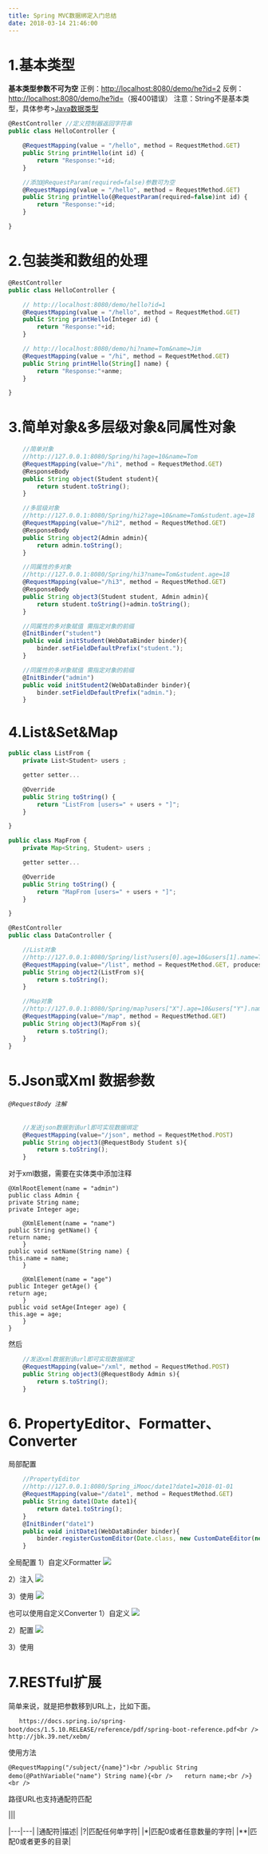 ```yaml
---
title: Spring MVC数据绑定入门总结
date: 2018-03-14 21:46:00
---
```

# 1.基本类型

**基本类型参数不可为空** 
正例：[http://localhost:8080/demo/he?id=2](http://localhost:8080/demo/he?id2) 
反例：[http://localhost:8080/demo/he?id=](http://localhost:8080/demo/he?id)（报400错误） 
注意：String不是基本类型，具体参考>[Java数据类型](http://blog.csdn.net/ta1bin1/article/details/53666163)

```javascript
@RestController //定义控制器返回字符串
public class HelloController {

    @RequestMapping(value = "/hello", method = RequestMethod.GET)
    public String printHello(int id) {
        return "Response:"+id;
    }

    //添加@RequestParam(required=false)参数可为空
    @RequestMapping(value = "/hello", method = RequestMethod.GET)
    public String printHello(@RequestParam(required=false)int id) {
        return "Response:"+id;
    }

}
```

# 2.包装类和数组的处理

```javascript
@RestController 
public class HelloController {

    // http://localhost:8080/demo/hello?id=1
    @RequestMapping(value = "/hello", method = RequestMethod.GET)
    public String printHello(Integer id) {
        return "Response:"+id;
    }

    // http://localhost:8080/demo/hi?name=Tom&name=Jim
    @RequestMapping(value = "/hi", method = RequestMethod.GET)
    public String printHello(String[] name) {
        return "Response:"+anme;
    }

}
```

# 3.简单对象&多层级对象&同属性对象

```javascript
    //简单对象
    //http://127.0.0.1:8080/Spring/hi?age=10&name=Tom
    @RequestMapping(value="/hi", method = RequestMethod.GET)    
    @ResponseBody
    public String object(Student student){
        return student.toString();
    }

    //多层级对象
    //http://127.0.0.1:8080/Spring/hi2?age=10&name=Tom&student.age=18
    @RequestMapping(value="/hi2", method = RequestMethod.GET)   
    @ResponseBody
    public String object2(Admin admin){
        return admin.toString();
    }

    //同属性的多对象
    //http://127.0.0.1:8080/Spring/hi3?name=Tom&student.age=18
    @RequestMapping(value="/hi3", method = RequestMethod.GET)   
    @ResponseBody
    public String object3(Student student, Admin admin){
        return student.toString()+admin.toString();
    }

    //同属性的多对象赋值 需指定对象的前缀
    @InitBinder("student")
    public void initStudent(WebDataBinder binder){
        binder.setFieldDefaultPrefix("student.");
    }

    //同属性的多对象赋值 需指定对象的前缀
    @InitBinder("admin")
    public void initStudent2(WebDataBinder binder){
        binder.setFieldDefaultPrefix("admin.");
    }
```

# 4.List&Set&Map

```javascript
public class ListFrom {
    private List<Student> users ;

    getter setter...

    @Override
    public String toString() {
        return "ListFrom [users=" + users + "]";
    }

}
```

```javascript
public class MapFrom {
    private Map<String, Student> users ;

    getter setter...

    @Override
    public String toString() {
        return "MapFrom [users=" + users + "]";
    }   

}
```

```javascript
@RestController
public class DataController {

    //List对象
    //http://127.0.0.1:8080/Spring/list?users[0].age=10&users[1].name=Tom
    @RequestMapping(value="/list", method = RequestMethod.GET, produces={"text/html;charset=UTF-8"})    //支持中文
    public String object2(ListFrom s){
        return s.toString();
    }

    //Map对象
    //http://127.0.0.1:8080/Spring/map?users["X"].age=10&users["Y"].name=Tom
    @RequestMapping(value="/map", method = RequestMethod.GET)   
    public String object3(MapFrom s){
        return s.toString();
    }
}
```

# 5.Json或Xml 数据参数

###### `@RequestBody 注解`

```javascript
    //发送json数据到该url即可实现数据绑定
    @RequestMapping(value="/json", method = RequestMethod.POST) 
    public String object3(@RequestBody Student s){
        return s.toString();
    }
```

对于xml数据，需要在实体类中添加注释



```
@XmlRootElement(name = "admin")
public class Admin {
private String name;
private Integer age;

    @XmlElement(name = "name")
public String getName() {
return name;
    }
public void setName(String name) {
this.name = name;
    }

    @XmlElement(name = "age")
public Integer getAge() {
return age;
    }
public void setAge(Integer age) {
this.age = age;
    }
}
```

然后

```javascript
    //发送xml数据到该url即可实现数据绑定
    @RequestMapping(value="/xml", method = RequestMethod.POST)  
    public String object3(@RequestBody Admin s){
        return s.toString();
    }
```

# 6. PropertyEditor、Formatter、Converter

局部配置

```javascript
    //PropertyEditor
    //http://127.0.0.1:8080/Spring_iMooc/date1?date1=2018-01-01
    @RequestMapping(value="/date1", method = RequestMethod.GET) 
    public String date1(Date date1){
        return date1.toString();
    }
    @InitBinder("date1")
    public void initDate1(WebDataBinder binder){
        binder.registerCustomEditor(Date.class, new CustomDateEditor(new SimpleDateFormat("yyyy-MM-dd"), true));
    }
```

全局配置 
1）自定义Formatter ![](/Users/yueshutong/Downloads/md/2018/LOCAL/20180314SpringMVC数据绑定入门总结/1136672-20190623133633958-362374272.png)


2）注入 ![](/Users/yueshutong/Downloads/md/2018/LOCAL/20180314SpringMVC数据绑定入门总结/1136672-20190623133646210-1776874247.png)


3）使用 ![](/Users/yueshutong/Downloads/md/2018/LOCAL/20180314SpringMVC数据绑定入门总结/1136672-20190623133702290-1783436498.png)


也可以使用自定义Converter 
1）自定义 ![](/Users/yueshutong/Downloads/md/2018/LOCAL/20180314SpringMVC数据绑定入门总结/1136672-20190623133722672-1306447048.png)


2）配置 ![](/Users/yueshutong/Downloads/md/2018/LOCAL/20180314SpringMVC数据绑定入门总结/1136672-20190623133738155-503775218.png)


3）使用

# 7.RESTful扩展

简单来说，就是把参数移到URL上，比如下面。

```
   https://docs.spring.io/spring-boot/docs/1.5.10.RELEASE/reference/pdf/spring-boot-reference.pdf<br />　 http://jbk.39.net/xebm/
```

使用方法

```
@RequestMapping("/subject/{name}")<br />public String demo(@PathVariable("name") String name){<br />　　return name;<br />}<br />
```

路径URL也支持通配符匹配

|||

|---|---|
|通配符|描述|
|?|匹配任何单字符|
|*|匹配0或者任意数量的字符|
|**|匹配0或者更多的目录|
